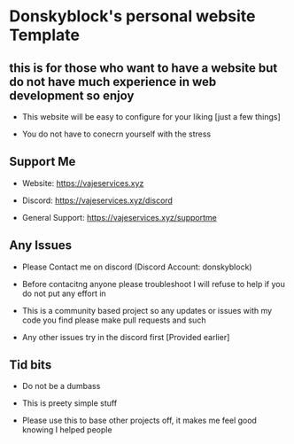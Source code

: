 # Donskyblock's personal website Template


## this is for those who want to have a website but do not have much experience in web development  so enjoy

+ This website will be easy to configure for your liking [just a few things]

+ You do not have to conecrn yourself with the stress


## Support Me

+ Website: https://vajeservices.xyz

+ Discord: https://vajeservices.xyz/discord

+ General Support: https://vajeservices.xyz/supportme


## Any Issues

+ Please Contact me on discord (Discord Account: donskyblock)

+ Before contacitng anyone please troubleshoot I will refuse to help if you do not put any effort in

+ This is a community based project so any updates or issues with my code you find please make pull requests and such

+ Any other issues try in the discord first [Provided earlier]


## Tid bits

+ Do not be a dumbass

+ This is preety simple stuff

+ Please use this to base other projects off, it makes me feel good knowing I helped people 


